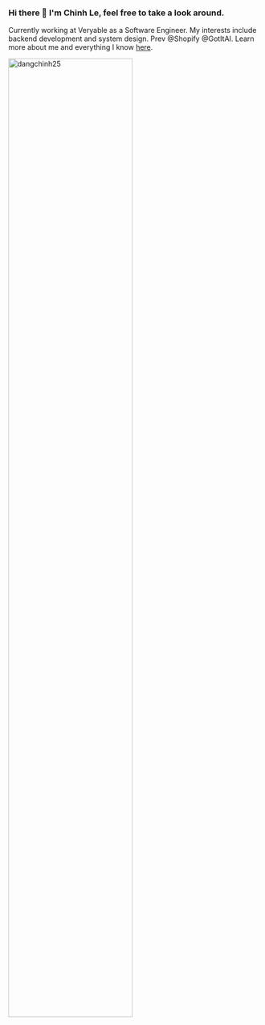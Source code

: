 ### Hi there 👋 I'm Chinh Le, feel free to take a look around.

Currently working at Veryable as a Software Engineer. My interests include backend development and system design. Prev @Shopify @GotItAI.
Learn more about me and everything I know [here](http://chinhle.me).

<img width="70%" src="https://github-readme-stats.vercel.app/api?username=dangchinh25&show_icons=true&count_private=true&theme=dracula&include_all_commits=true" alt="dangchinh25" />



